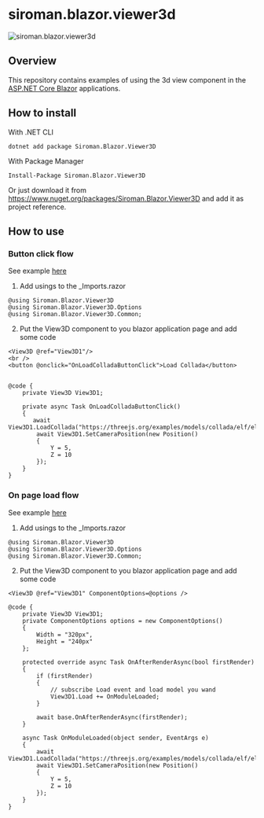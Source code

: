 # siroman.blazor.viewer3d
![siroman.blazor.viewer3d](../main/Assets/blazor.viewer3d.jpg)

## Overview
This repository contains examples of using the 3d view component in the [ASP.NET Core Blazor](https://docs.microsoft.com/en-us/aspnet/core/blazor/) applications.

## How to install

With .NET CLI
```
dotnet add package Siroman.Blazor.Viewer3D
```
With Package Manager
```
Install-Package Siroman.Blazor.Viewer3D
```
Or just download it from <https://www.nuget.org/packages/Siroman.Blazor.Viewer3D> and add it as project reference.

## How to use

### Button click flow

See example [here](../main/WebAssemblySamples/Pages/Index.razor)
1. Add usings to the _Imports.razor

```
@using Siroman.Blazor.Viewer3D
@using Siroman.Blazor.Viewer3D.Options
@using Siroman.Blazor.Viewer3D.Common;
```

2. Put the View3D component to you blazor application page and add some code

```
<View3D @ref="View3D1"/>
<br />
<button @onclick="OnLoadColladaButtonClick">Load Collada</button>


@code {
    private View3D View3D1;

    private async Task OnLoadColladaButtonClick()
    {
       await View3D1.LoadCollada("https://threejs.org/examples/models/collada/elf/elf.dae");
        await View3D1.SetCameraPosition(new Position()
        {
            Y = 5,
            Z = 10
        });
    }
}
```

### On page load flow

See example [here](../main/WebAssemblySamples/Pages/LoadSample.razor)
1. Add usings to the _Imports.razor

```
@using Siroman.Blazor.Viewer3D
@using Siroman.Blazor.Viewer3D.Options
@using Siroman.Blazor.Viewer3D.Common;
```

2. Put the View3D component to you blazor application page and add some code

```
<View3D @ref="View3D1" ComponentOptions=@options />

@code {
    private View3D View3D1;
    private ComponentOptions options = new ComponentOptions()
    {
        Width = "320px",
        Height = "240px"
    };

    protected override async Task OnAfterRenderAsync(bool firstRender)
    {
        if (firstRender)
        {
            // subscribe Load event and load model you wand
            View3D1.Load += OnModuleLoaded;
        }

        await base.OnAfterRenderAsync(firstRender);
    }

    async Task OnModuleLoaded(object sender, EventArgs e)
    {
        await View3D1.LoadCollada("https://threejs.org/examples/models/collada/elf/elf.dae");
        await View3D1.SetCameraPosition(new Position()
        {
            Y = 5,
            Z = 10
        });
    }
}
```

